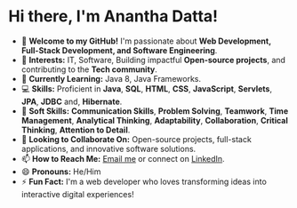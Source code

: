 # Hi there, I'm Anantha Datta! 

- 👋 **Welcome to my GitHub!** I'm passionate about **Web Development, Full-Stack Development, and Software Engineering**.
- 👀 **Interests:** IT, Software, Building impactful **Open-source projects**, and contributing to the **Tech community**.
- 🌱 **Currently Learning:** Java 8, Java Frameworks.
- 💻 **Skills:** Proficient in **Java**, **SQL**, **HTML**, **CSS**, **JavaScript**, **Servlets**, **JPA**, **JDBC** and, **Hibernate**.
- 🧠 **Soft Skills:** **Communication Skills**, **Problem Solving**, **Teamwork**, **Time Management**, **Analytical Thinking**, **Adaptability**, **Collaboration**, **Critical Thinking**, **Attention to Detail**.
- 💞️ **Looking to Collaborate On:** Open-source projects, full-stack applications, and innovative software solutions.
- 📫 **How to Reach Me:** [Email me](mailto:ananthadatta1@gmail.com) or connect on [LinkedIn](https://www.linkedin.com/in/sarvade-anantha-datta-5a0807249/).
- 😄 **Pronouns:** He/Him
- ⚡ **Fun Fact:** I'm a web developer who loves transforming ideas into interactive digital experiences!
